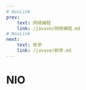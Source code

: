 ```yaml
---
# NavLink
prev:
    text: 网络编程
    link: /javase/网络编程.md
# NavLink
next:
    text: 枚举
    link: /javase/枚举.md
---
```

# NIO
